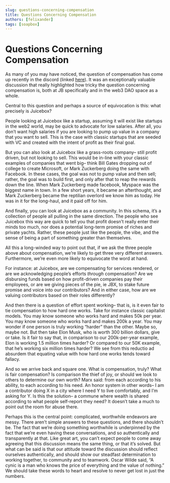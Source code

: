 ```yaml
---
slug: questions-concerning-compensation
title: Questions Concerning Compensation
authors: [felixander]
tags: [soapbox]
---
```

# Questions Concerning Compensation

As many of you may have noticed, the question of compensation has come up recently in the discord (linked [here](https://discord.com/channels/775859454780244028/963551788823375932/963551856091627522)). It was an exceptionally valuable discussion that really highlighted how tricky the question concerning compensation is, both at JB specifically and in the web3 DAO space as a whole.

Central to this question and perhaps a source of equivocation is this: what precisely is Juicebox?

People looking at Juicebox like a startup, assuming it will exist like startups in the web2 world, may be quick to advocate for low salaries. After all, you don’t want high salaries if you are looking to pump up value in a company that you want to sell. This is the case with classic startups that are seeded with VC and created with the intent of profit as their final goal.

But you can also look at Juicebox like a grass-roots company– still profit driven, but not looking to sell. This would be in-line with your classic examples of companies that went big– think Bill Gates dropping out of college to create Microsoft, or Mark Zuckerberg doing the same with Facebook. In these cases, the goal was not to pump value and then sell; rather, the goal was to build first, and only after that to reap the rewards down the line. When Mark Zuckerberg made facebook, Myspace was the biggest name in town. In a few short years, it became an afterthought, and Mark Zuckerberg became the reptilian overlord we know him as today. He was in it for the long-haul, and it paid off for him.

And finally, you can look at Juicebox as a community. In this schema, it’s a collection of people all pulling in the same direction. The people who see Juicebox this way are quick to tell you that profit doesn’t really enter their minds too much, nor does a potential long-term promise of riches and private yachts. Rather, these people just like the people, the vibe, and the sense of being a part of something greater than themselves.

All this a long-winded way to point out that, if we ask the three people above about compensation, we’re likely to get three very different answers. Furthermore, we’re even more likely to equivocate the word at hand.

For instance: at Juicebox, are we compensating for services rendered, or are we acknowledging people’s efforts *through* compensation? Are we disbursing funds based on how profit-driven companies pay their employees, or are we giving pieces of the pie, ie JBX, to stake future promise and voice into our contributors? And in either case, how are we valuing contributors based on their roles differently?

And then there is a question of effort spent working– that is, is it even fair to tie compensation to how hard one works. Take for instance classic capitalist models. You may know someone who works hard and makes 50k per year. You may know someone who works hard and makes 200k a year. You may wonder if one person is truly working “harder” than the other. Maybe so, maybe not. But then take Elon Musk, who is worth 300 billion dollars, give or take. Is it fair to say that, in comparison to our 200k-per-year example, Elon is working 1.5 million times harder? Or compared to our 50K example, that he’s working six million times harder? We see from this reductio ad absurdem that equating value with how hard one works tends toward fallacy.

And so we arrive back and square one. What is compensation, truly? What is fair compensation? Is comparison the thief of joy, or should we look to others to determine our own worth? Marx said: from each according to his ability, to each according to his need. An honor system in other words– I am a contributor doing X in a city where I need Y to live comfortably, and I’m asking for Y. Is this the solution– a commune where wealth is shared according to what people self-report they need? It doesn’t take a much to point out the room for abuse there.

Perhaps this is the central point: complicated, worthwhile endeavors are messy. There aren’t simple answers to these questions, and there shouldn’t be. The fact that we’re doing something worthwhile is underpinned by the fact that we’re even having these conversations, and so authentically and transparently at that. Like great art, you can’t expect people to come away agreeing that this discussion means the same thing, or that it’s solved. But what can be said is that our attitude toward the discussion should reflect ourselves authentically, and should show our steadfast determination to working together, to community and to teamwork. Oscar Wilde said, “A cynic is a man who knows the price of everything and the value of nothing.” We should take these words to heart and resolve to never get lost in just the numbers.
